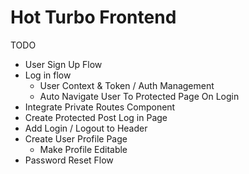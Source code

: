 # Hot Turbo Frontend

TODO
* User Sign Up Flow
* Log in flow
    * User Context & Token / Auth Management
    * Auto Navigate User To Protected Page On Login
* Integrate Private Routes Component
* Create Protected Post Log in Page   
* Add Login / Logout to Header
* Create User Profile Page
    * Make Profile Editable
* Password Reset Flow
